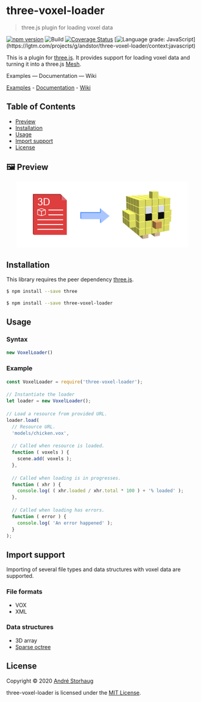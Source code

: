 # three-voxel-loader

> three.js plugin for loading voxel data

[![npm version](http://img.shields.io/npm/v/three-voxel-loader.svg?style=flat)](https://npmjs.org/package/three-voxel-loader "View this project on npm")
![Build](https://github.com/andstor/three-voxel-loader/workflows/Build/badge.svg)
[![Coverage Status](https://coveralls.io/repos/github/andstor/three-voxel-loader/badge.svg?branch=master)](https://coveralls.io/github/andstor/three-voxel-loader?branch=master)
[![Language grade: JavaScript](https://img.shields.io/lgtm/grade/javascript/g/andstor/three-voxel-loader.svg?)](https://lgtm.com/projects/g/andstor/three-voxel-loader/context:javascript)

This is a plugin for [three.js](https://github.com/mrdoob/three.js). It provides support for loading voxel data and turning it into a three.js [Mesh](https://threejs.org/docs/#api/en/objects/Mesh).

Examples — Documentation — Wiki

[Examples](https://andstor.github.io/three-voxel-loader/examples/) - 
[Documentation](https://andstor.github.io/three-voxel-loader/) - 
[Wiki](https://github.com/andstor/three-voxel-loader/wiki)

## Table of Contents

  * [Preview](#preview)
  * [Installation](#installation)
  * [Usage](#usage)
  * [Import support](#import-support)
  * [License](#license)


## 🖼 Preview

<p align=center>
	<img width="450" src="media/load-model.png" alt="Loading process">
</p>

## Installation

This library requires the peer dependency [three.js](https://github.com/mrdoob/three.js/).

```sh
$ npm install --save three
```

```sh
$ npm install --save three-voxel-loader
```

## Usage

### Syntax

```js
new VoxelLoader()
```

### Example

```js
const VoxelLoader = require('three-voxel-loader');

// Instantiate the loader
let loader = new VoxelLoader();

// Load a resource from provided URL.
loader.load(
  // Resource URL.
  'models/chicken.vox',

  // Called when resource is loaded.
  function ( voxels ) {
    scene.add( voxels );
  },

  // Called when loading is in progresses.
  function ( xhr ) {
    console.log( ( xhr.loaded / xhr.total * 100 ) + '% loaded' );
  },

  // Called when loading has errors.
  function ( error ) {
    console.log( 'An error happened' );
  }
);
```

## Import support

Importing of several file types and data structures with voxel data are supported.

### File formats

- VOX
- XML

### Data structures

- 3D array
- [Sparse octree](https://github.com/vanruesc/sparse-octree)

## License

Copyright © 2020 [André Storhaug](https://github.com/andstor)

three-voxel-loader is licensed under the [MIT License](https://github.com/andstor/three-voxel-loader/blob/master/LICENSE).

